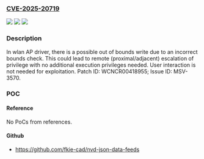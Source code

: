 ### [CVE-2025-20719](https://cve.mitre.org/cgi-bin/cvename.cgi?name=CVE-2025-20719)
![](https://img.shields.io/static/v1?label=Product&message=MT6890%2C%20MT7603%2C%20MT7615%2C%20MT7622%2C%20MT7915%2C%20MT7916%2C%20MT7981%2C%20MT7986&color=blue)
![](https://img.shields.io/static/v1?label=Version&message=SDK%20release%207.6.7.2%20and%20before%20%2F%20OpenWrt%2019.07%2C%2021.02%20(MT6890)%20&color=brightgreen)
![](https://img.shields.io/static/v1?label=Vulnerability&message=CWE-121%20Stack%20Overflow&color=brightgreen)

### Description

In wlan AP driver, there is a possible out of bounds write due to an incorrect bounds check. This could lead to remote (proximal/adjacent) escalation of privilege with no additional execution privileges needed. User interaction is not needed for exploitation. Patch ID: WCNCR00418955; Issue ID: MSV-3570.

### POC

#### Reference
No PoCs from references.

#### Github
- https://github.com/fkie-cad/nvd-json-data-feeds


